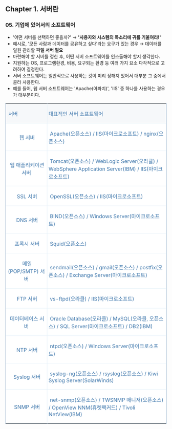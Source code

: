 ## Chapter 1. 서버란
### 05. 기업에 있어서의 소프트웨어
* '어떤 서버를 선택하면 좋을까?' → **'사용자와 시스템의 목소리에 귀를 기울여라!'**
* 예시로, '모든 사람과 데이터를 공유하고 싶다'라는 요구가 있는 경우 → 데이터를 일원 관리할 **파일 서버 필요**
* 마련해야 할 서버를 정한 후, 어떤 서버 소프트웨어를 인스톨해야 할지 생각한다.
* 지원하는 OS, 프로그램환경, 비용, 요구되는 환경 등 여러 가지 요소 다각적으로 고려하여 결정한다.
* 서버 소프트웨어는 일반적으로 사용하는 것이 미리 정해져 있어서 대부분 그 중에서 골라 사용한다.
* 예를 들어, 웹 서버 소프트웨어는 'Apache(아파치)', 'IIS' 중 하나를 사용하는 경우가 대부분이다.

<table class="__se_tbl" border="0" cellpadding="0" cellspacing="0" _se2_tbl_template="12" style="border: 1px solid rgb(166, 188, 209);"><tbody>
<tr><th style="padding: 3px 4px 2px; background-color: rgb(246, 248, 250); color: rgb(61, 118, 171); border-right: 1px solid rgb(225, 238, 247); text-align: left; font-weight: normal; width: 151px; height: 18px;"><p>&nbsp;서버</p></th>
<th style="padding: 3px 4px 2px; background-color: rgb(246, 248, 250); color: rgb(61, 118, 171); border-right: 1px solid rgb(225, 238, 247); text-align: left; font-weight: normal; width: 621px; height: 18px;"><p>대표적인 서버 소프트웨어&nbsp;</p></th>
</tr>
<tr><td style="padding: 3px 4px 2px; border-top: 1px solid rgb(225, 238, 247); border-right: 1px solid rgb(225, 238, 247); color: rgb(61, 118, 171); width: 151px; height: 18px; background-color: rgb(255, 255, 255);" class=""><p style="text-align: center;">&nbsp;웹 서버</p></td>
<td style="padding: 3px 4px 2px; border-top: 1px solid rgb(225, 238, 247); border-right: 1px solid rgb(225, 238, 247); color: rgb(61, 118, 171); width: 621px; height: 18px; background-color: rgb(255, 255, 255);" class=""><p>&nbsp;Apache(오픈소스) / IIS(마이크로소프트) / nginx(오픈소스)&nbsp;</p></td>
</tr>
<tr><td style="padding: 3px 4px 2px; border-top: 1px solid rgb(225, 238, 247); border-right: 1px solid rgb(225, 238, 247); color: rgb(61, 118, 171); width: 151px; height: 18px; background-color: rgb(255, 255, 255);" class=""><p style="text-align: center;">&nbsp;웹 애플리케이션 서버</p></td>
<td style="padding: 3px 4px 2px; border-top: 1px solid rgb(225, 238, 247); border-right: 1px solid rgb(225, 238, 247); color: rgb(61, 118, 171); width: 621px; height: 18px; background-color: rgb(255, 255, 255);" class=""><p>&nbsp;Tomcat(오픈소스) / WebLogic Server(오라클) / WebSphere Application Server(IBM) /​&nbsp;IIS(마이크로소프트)​</p><p></p></td>
</tr>
<tr><td style="padding: 3px 4px 2px; border-top: 1px solid rgb(225, 238, 247); border-right: 1px solid rgb(225, 238, 247); color: rgb(61, 118, 171); width: 151px; height: 18px; background-color: rgb(255, 255, 255);" class=""><p style="text-align: center;">&nbsp;SSL 서버</p></td>
<td style="padding: 3px 4px 2px; border-top: 1px solid rgb(225, 238, 247); border-right: 1px solid rgb(225, 238, 247); color: rgb(61, 118, 171); width: 621px; height: 18px; background-color: rgb(255, 255, 255);" class=""><p>&nbsp;OpenSSL(오픈소스) / IIS(마이크로소프트)</p></td>
</tr>
<tr><td style="padding: 3px 4px 2px; border-top: 1px solid rgb(225, 238, 247); border-right: 1px solid rgb(225, 238, 247); color: rgb(61, 118, 171); width: 151px; height: 18px; background-color: rgb(255, 255, 255);" class=""><p style="text-align: center;">&nbsp;DNS​&nbsp;서버​</p><p></p></td>
<td style="padding: 3px 4px 2px; border-top: 1px solid rgb(225, 238, 247); border-right: 1px solid rgb(225, 238, 247); color: rgb(61, 118, 171); width: 621px; height: 18px; background-color: rgb(255, 255, 255);" class=""><p>&nbsp;BIND(오픈소스) / Windows Server(마이크로소프트)</p></td>
</tr>
<tr><td style="padding: 3px 4px 2px; border-top: 1px solid rgb(225, 238, 247); border-right: 1px solid rgb(225, 238, 247); color: rgb(61, 118, 171); width: 151px; height: 18px; background-color: rgb(255, 255, 255);" class=""><p style="text-align: center;">&nbsp;프록시​&nbsp;서버​</p><p></p></td>
<td style="padding: 3px 4px 2px; background-color: rgb(255, 255, 255); border-top: 1px solid rgb(225, 238, 247); border-right: 1px solid rgb(225, 238, 247); color: rgb(61, 118, 171); width: 621px; height: 18px;"><p>&nbsp;Squid(오픈소스)</p></td>
</tr>
<tr><td style="padding: 3px 4px 2px; border-top: 1px solid rgb(225, 238, 247); border-right: 1px solid rgb(225, 238, 247); color: rgb(61, 118, 171); width: 151px; height: 18px; background-color: rgb(255, 255, 255);" class=""><p style="text-align: center;">&nbsp;메일(POP/SMTP)​&nbsp;서버​</p><p></p></td>
<td style="padding: 3px 4px 2px; background-color: rgb(255, 255, 255); border-top: 1px solid rgb(225, 238, 247); border-right: 1px solid rgb(225, 238, 247); color: rgb(61, 118, 171); width: 621px; height: 18px;"><p>&nbsp;sendmail(오픈소스) / gmail(오픈소스) / postfix(오픈소스) / Exchange Server(마이크로소프트)​</p><p></p></td>
</tr>
<tr><td style="padding: 3px 4px 2px; border-top: 1px solid rgb(225, 238, 247); border-right: 1px solid rgb(225, 238, 247); color: rgb(61, 118, 171); width: 151px; height: 18px; background-color: rgb(255, 255, 255);" class=""><p style="text-align: center;">&nbsp;FTP​&nbsp;서버​</p><p></p></td>
<td style="padding: 3px 4px 2px; background-color: rgb(255, 255, 255); border-top: 1px solid rgb(225, 238, 247); border-right: 1px solid rgb(225, 238, 247); color: rgb(61, 118, 171); width: 621px; height: 18px;"><p>&nbsp;vs-ftpd(오라클) /&nbsp;IIS(마이크로소프트)​</p><p></p></td>
</tr>
<tr><td style="padding: 3px 4px 2px; border-top: 1px solid rgb(225, 238, 247); border-right: 1px solid rgb(225, 238, 247); color: rgb(61, 118, 171); width: 151px; height: 18px; background-color: rgb(255, 255, 255);" class=""><p style="text-align: center;">&nbsp;데이터베이스​&nbsp;서버​</p><p></p></td>
<td style="padding: 3px 4px 2px; background-color: rgb(255, 255, 255); border-top: 1px solid rgb(225, 238, 247); border-right: 1px solid rgb(225, 238, 247); color: rgb(61, 118, 171); width: 621px; height: 18px;"><p>&nbsp;Oracle Database(오라클) / MySQL(오라클, 오픈소스) / SQL Server(마이크로소프트) / DB2(IBM)</p></td>
</tr>
<tr><td style="padding: 3px 4px 2px; border-top: 1px solid rgb(225, 238, 247); border-right: 1px solid rgb(225, 238, 247); color: rgb(61, 118, 171); width: 151px; height: 18px; background-color: rgb(255, 255, 255);" class=""><p style="text-align: center;">&nbsp;NTP​&nbsp;서버​</p><p></p></td>
<td style="padding: 3px 4px 2px; background-color: rgb(255, 255, 255); border-top: 1px solid rgb(225, 238, 247); border-right: 1px solid rgb(225, 238, 247); color: rgb(61, 118, 171); width: 621px; height: 18px;"><p>&nbsp;ntpd(오픈소스) / Windows Server(마이크로소프트)​</p><p></p></td>
</tr>
<tr><td style="padding: 3px 4px 2px; border-top: 1px solid rgb(225, 238, 247); border-right: 1px solid rgb(225, 238, 247); color: rgb(61, 118, 171); width: 151px; height: 18px; background-color: rgb(255, 255, 255);" class=""><p style="text-align: center;">&nbsp;Syslog​&nbsp;서버​</p><p></p></td>
<td style="padding: 3px 4px 2px; background-color: rgb(255, 255, 255); border-top: 1px solid rgb(225, 238, 247); border-right: 1px solid rgb(225, 238, 247); width: 621px; height: 18px;"><p style=""><font color="#3d76ab">&nbsp;​syslog-ng(오픈소스) / rsyslog(오픈소스) / Kiwi Syslog Server(SolarWinds)</font></p><p style="color: rgb(61, 118, 171);"></p></td>
</tr>
<tr><td style="padding: 3px 4px 2px; border-top: 1px solid rgb(225, 238, 247); border-right: 1px solid rgb(225, 238, 247); color: rgb(61, 118, 171); width: 151px; height: 5px; background-color: rgb(255, 255, 255);" class=""><p style="text-align: center;" align="center">&nbsp;SNMP​&nbsp;서버​</p><p></p></td>
<td style="padding: 3px 4px 2px; background-color: rgb(255, 255, 255); border-top: 1px solid rgb(225, 238, 247); border-right: 1px solid rgb(225, 238, 247); color: rgb(61, 118, 171); width: 621px; height: 5px;"><p>&nbsp;net-snmp(오픈소스) / TWSNMP 매니저(오픈소스) / OpenView NNM(휴렛팩커드) / Tivoli NetView(IBM)</p></td>
</tr>
</tbody>
</table><p><br></p><p></p>
